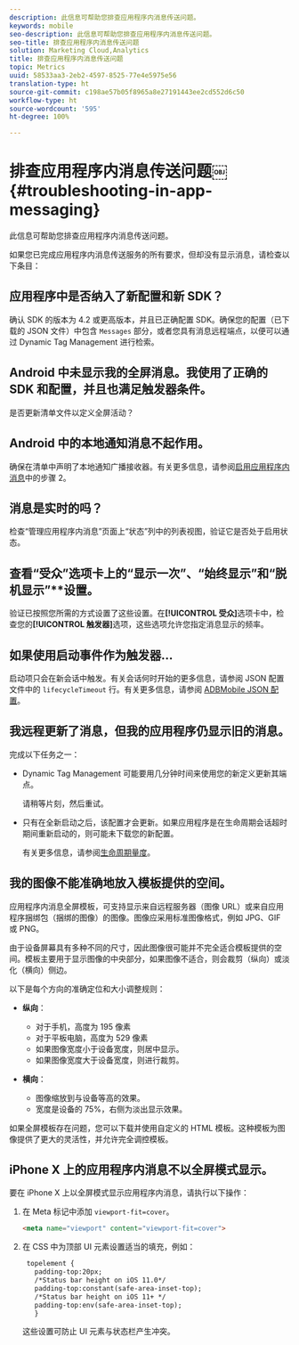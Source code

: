 ```yaml
---
description: 此信息可帮助您排查应用程序内消息传送问题。
keywords: mobile
seo-description: 此信息可帮助您排查应用程序内消息传送问题。
seo-title: 排查应用程序内消息传送问题
solution: Marketing Cloud,Analytics
title: 排查应用程序内消息传送问题
topic: Metrics
uuid: 58533aa3-2eb2-4597-8525-77e4e5975e56
translation-type: ht
source-git-commit: c198ae57b05f8965a8e27191443ee2cd552d6c50
workflow-type: ht
source-wordcount: '595'
ht-degree: 100%

---
```



# 排查应用程序内消息传送问题￼{#troubleshooting-in-app-messaging}

此信息可帮助您排查应用程序内消息传送问题。

如果您已完成应用程序内消息传送服务的所有要求，但却没有显示消息，请检查以下条目：

## 应用程序中是否纳入了新配置和新 SDK？

确认 SDK 的版本为 4.2 或更高版本，并且已正确配置 SDK。确保您的配置（已下载的 JSON 文件）中包含 `Messages` 部分，或者您具有消息远程端点，以便可以通过 Dynamic Tag Management 进行检索。

## Android 中未显示我的全屏消息。我使用了正确的 SDK 和配置，并且也满足触发器条件。

是否更新清单文件以定义全屏活动？

## Android 中的本地通知消息不起作用。

确保在清单中声明了本地通知广播接收器。有关更多信息，请参阅[启用应用程序内消息](/help/android/messaging-main/messaging/messaging.md)中的步骤 2。

## 消息是实时的吗？

检查“管理应用程序内消息”页面上“状态”列中的列表视图，验证它是否处于启用状态。

## 查看“受众”选项卡上的“显示一次”**、“始终显示”**&#x200B;和“脱机显示”**&#x200B;设置。

验证已按照您所需的方式设置了这些设置。在&#x200B;**[!UICONTROL 受众]**&#x200B;选项卡中，检查您的&#x200B;**[!UICONTROL 触发器]**&#x200B;选项，这些选项允许您指定消息显示的频率。

## 如果使用启动事件作为触发器...

启动项只会在新会话中触发。有关会话何时开始的更多信息，请参阅 JSON 配置文件中的 `lifecycleTimeout` 行。有关更多信息，请参阅 [ADBMobile JSON 配置](/help/ios/configuration/json-config/json-config.md)。

## 我远程更新了消息，但我的应用程序仍显示旧的消息。

完成以下任务之一：

* Dynamic Tag Management 可能要用几分钟时间来使用您的新定义更新其端点。

   请稍等片刻，然后重试。

* 只有在全新启动之后，该配置才会更新。如果应用程序是在生命周期会话超时期间重新启动的，则可能未下载您的新配置。

   有关更多信息，请参阅[生命周期量度](/help/ios/metrics.md)。

## 我的图像不能准确地放入模板提供的空间。

应用程序内消息全屏模板，可支持显示来自远程服务器（图像 URL）或来自应用程序捆绑包（捆绑的图像）的图像。图像应采用标准图像格式，例如 JPG、GIF 或 PNG。

由于设备屏幕具有多种不同的尺寸，因此图像很可能并不完全适合模板提供的空间。模板主要用于显示图像的中央部分，如果图像不适合，则会裁剪（纵向）或淡化（横向）侧边。

以下是每个方向的准确定位和大小调整规则：

* **纵向**：
   * 对于手机，高度为 195 像素
   * 对于平板电脑，高度为 529 像素
   * 如果图像宽度小于设备宽度，则居中显示。
   * 如果图像宽度大于设备宽度，则进行裁剪。

* **横向**：
   * 图像缩放到与设备等高的效果。
   * 宽度是设备的 75%，右侧为淡出显示效果。

如果全屏模板存在问题，您可以下载并使用自定义的 HTML 模板。这种模板为图像提供了更大的灵活性，并允许完全调控模板。

## iPhone X 上的应用程序内消息不以全屏模式显示。

要在 iPhone X 上以全屏模式显示应用程序内消息，请执行以下操作：

1. 在 Meta 标记中添加 `viewport-fit=cover`。

   ```html
   <meta name="viewport" content="viewport-fit=cover">
   ```

1. 在 CSS 中为顶部 UI 元素设置适当的填充，例如：

   ```html
    topelement {
      padding-top:20px;
      /*Status bar height on iOS 11.0*/
      padding-top:constant(safe-area-inset-top);
      /*Status bar height on iOS 11+ */
      padding-top:env(safe-area-inset-top);
      } 
   ```

   这些设置可防止 UI 元素与状态栏产生冲突。
